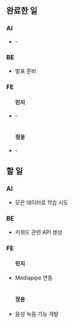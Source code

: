 <h2>완료한 일</h2>
<h3>AI</h3>
<ul>
  <li>-</li>
</ul>

<h3>BE</h3>
<ul>
  <li>발표 준비</li>
</ul>

<h3>FE</h3>
<ul>
  <h4>민지</h4>
  <li>-</li>
  <br>
  <h4>정윤</h4>
  <li>-</li>
</ul>

<h2>할 일</h2>
<h3>AI</h3>
<ul>
  <li>모은 데이터로 학습 시도</li>
</ul>

<h3>BE</h3>
<ul>
  <li>키워드 관련 API 생성</li>
</ul>

<h3>FE</h3>
<ul>
  <h4>민지</h4>
  <li>Mediapipe 연동</li>
  <br>
  <h4>정윤</h4>
  <li>음성 녹음 기능 개발</li>
</ul>
